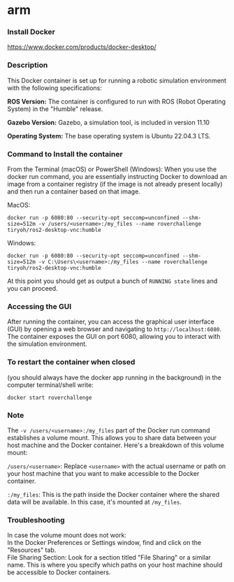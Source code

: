 # arm

### Install Docker
https://www.docker.com/products/docker-desktop/

### Description

This Docker container is set up for running a robotic simulation environment with the following specifications:

**ROS Version:** The container is configured to run with ROS (Robot Operating System) in the "Humble" release.

**Gazebo Version:** Gazebo, a simulation tool, is included in version 11.10

**Operating System:** The base operating system is Ubuntu 22.04.3 LTS.

### Command to Install the container

From the Terminal (macOS) or PowerShell (Windows):
When you use the docker run command, you are essentially instructing Docker to download an image from a container registry (if the image is not already present locally) and then run a container based on that image.

MacOS:

```plaintext
docker run -p 6080:80 --security-opt seccomp=unconfined --shm-size=512m -v /users/<username>:/my_files --name roverchallenge tiryoh/ros2-desktop-vnc:humble
```

Windows:

```plaintext
docker run -p 6080:80 --security-opt seccomp=unconfined --shm-size=512m -v C:\Users\<username>:/my_files --name roverchallenge tiryoh/ros2-desktop-vnc:humble
```

At this point you should get as output a bunch of `RUNNING state` lines and you can proceed.

### Accessing the GUI

After running the container, you can access the graphical user interface (GUI) by opening a web browser and navigating to `http://localhost:6080`. The container exposes the GUI on port 6080, allowing you to interact with the simulation environment.

### To restart the container when closed
(you should always have the docker app running in the background)
in the computer terminal/shell write:
```plaintext
docker start roverchallenge
```


### Note

The `-v /users/<username>:/my_files` part of the Docker run command establishes a volume mount. This allows you to share data between your host machine and the Docker container. Here's a breakdown of this volume mount:

`/users/<username>`: Replace `<username>` with the actual username or path on your host machine that you want to make accessible to the Docker container.

`:/my_files`: This is the path inside the Docker container where the shared data will be available. In this case, it's mounted at `/my_files`.

### Troubleshooting

In case the volume mount does not work:  
In the Docker Preferences or Settings window, find and click on the "Resources" tab.  
File Sharing Section: Look for a section titled "File Sharing" or a similar name. This is where you specify which paths on your host machine should be accessible to Docker containers.
